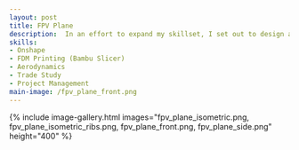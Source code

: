 ```yaml
---
layout: post
title: FPV Plane
description:  In an effort to expand my skillset, I set out to design an inexpensive FPV plane inspired by the Youtube chanels "AerostuffFPV" and "Experimental Airlines". The plane is a v-tail tractor configuration with the purpose of slow, efficient cruising with the capability to carry a small payload.
skills: 
- Onshape
- FDM Printing (Bambu Slicer)
- Aerodynamics
- Trade Study
- Project Management
main-image: /fpv_plane_front.png
---
```

{% include image-gallery.html images="fpv_plane_isometric.png, fpv_plane_isometric_ribs.png, fpv_plane_front.png, fpv_plane_side.png" height="400" %}
